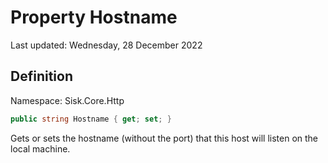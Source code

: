 # Property Hostname
Last updated: Wednesday, 28 December 2022

## Definition
Namespace: Sisk.Core.Http

```csharp
public string Hostname { get; set; }
```

Gets or sets the hostname (without the port) that this host will listen on the local machine.


